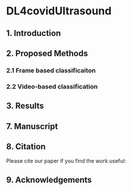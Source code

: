 # DL4covidUltrasound

## 1. Introduction

## 2. Proposed Methods

### 2.1 Frame based classificaiton

### 2.2 Video-based classification

## 3. Results

## 7. Manuscript

## 8. Citation

Please cite our paper if you find the work useful: 

 
 ## 9. Acknowledgements
